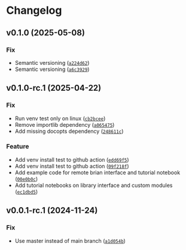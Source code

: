 # Changelog

## v0.1.0 (2025-05-08)

### Fix

- Semantic versioning ([`a224d62`](https://github.com/nawrotlab/larvaworld/commit/a224d62c2792ec195a8c95885b0f82f10d9f0c4e))
- Semantic versioning ([`a6c3929`](https://github.com/nawrotlab/larvaworld/commit/a6c3929f2a588fdee0e8ba90f8ff0537f0ba37b4))

## v0.1.0-rc.1 (2025-04-22)

### Fix

- Run venv test only on linux ([`cb2bcee`](https://github.com/nawrotlab/larvaworld/commit/cb2bcee20be0205db39d88bb0b8750d3c9e2fed8))
- Remove importlib dependency ([`a065475`](https://github.com/nawrotlab/larvaworld/commit/a06547572c2fac881e16172519c1b6ac2339e1a2))
- Add missing docopts dependency ([`248611c`](https://github.com/nawrotlab/larvaworld/commit/248611cc3fc478cabd93d0059c474ef96741645b))

### Feature

- Add venv install test to github action ([`edd69f5`](https://github.com/nawrotlab/larvaworld/commit/edd69f503754dda864236356cda3cc7c4cc06b49))
- Add venv install test to github action ([`09f218f`](https://github.com/nawrotlab/larvaworld/commit/09f218f14b4b9fc65e1fe152604facc7a81099bf))
- Add example code for remote brian interface and tutorial notebook ([`00e0b0c`](https://github.com/nawrotlab/larvaworld/commit/00e0b0ca88c0a21f099e048c30dd0a3feeec15bc))
- Add tutorial notebooks on library interface and custom modules ([`ec1dbd5`](https://github.com/nawrotlab/larvaworld/commit/ec1dbd5cd2c41af9f9fea01dac2ca76dd9dfccca))

## v0.0.1-rc.1 (2024-11-24)

### Fix

- Use master instead of main branch ([`a1d054b`](https://github.com/nawrotlab/larvaworld/commit/a1d054ba24ea5c1c8dab525a6b45be3678cbde47))
